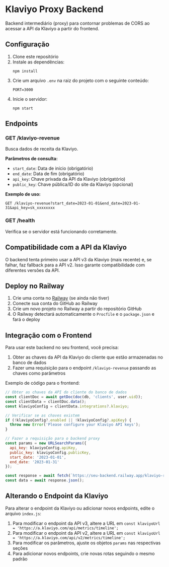 # Klaviyo Proxy Backend

Backend intermediário (proxy) para contornar problemas de CORS ao acessar a API da Klaviyo a partir do frontend.

## Configuração

1. Clone este repositório
2. Instale as dependências:
   ```
   npm install
   ```
3. Crie um arquivo `.env` na raiz do projeto com o seguinte conteúdo:
   ```
   PORT=3000
   ```
4. Inicie o servidor:
   ```
   npm start
   ```

## Endpoints

### GET /klaviyo-revenue

Busca dados de receita da Klaviyo.

**Parâmetros de consulta:**
- `start_date`: Data de início (obrigatório)
- `end_date`: Data de fim (obrigatório)
- `api_key`: Chave privada da API da Klaviyo (obrigatório)
- `public_key`: Chave pública/ID do site da Klaviyo (opcional)

**Exemplo de uso:**
```
GET /klaviyo-revenue?start_date=2023-01-01&end_date=2023-01-31&api_key=sk_xxxxxxxx
```

### GET /health

Verifica se o servidor está funcionando corretamente.

## Compatibilidade com a API da Klaviyo

O backend tenta primeiro usar a API v3 da Klaviyo (mais recente) e, se falhar, faz fallback para a API v2. Isso garante compatibilidade com diferentes versões da API.

## Deploy no Railway

1. Crie uma conta no [Railway](https://railway.app/) (se ainda não tiver)
2. Conecte sua conta do GitHub ao Railway
3. Crie um novo projeto no Railway a partir do repositório GitHub
4. O Railway detectará automaticamente o `Procfile` e o `package.json` e fará o deploy

## Integração com o Frontend

Para usar este backend no seu frontend, você precisa:

1. Obter as chaves da API da Klaviyo do cliente que estão armazenadas no banco de dados
2. Fazer uma requisição para o endpoint `/klaviyo-revenue` passando as chaves como parâmetros

Exemplo de código para o frontend:

```javascript
// Obter as chaves da API do cliente do banco de dados
const clientDoc = await getDoc(doc(db, 'clients', user.uid));
const clientData = clientDoc.data();
const klaviyoConfig = clientData.integrations?.klaviyo;

// Verificar se as chaves existem
if (!klaviyoConfig?.enabled || !klaviyoConfig?.apiKey) {
  throw new Error('Please configure your Klaviyo API keys');
}

// Fazer a requisição para o backend proxy
const params = new URLSearchParams({
  api_key: klaviyoConfig.apiKey,
  public_key: klaviyoConfig.publicKey,
  start_date: '2023-01-01',
  end_date: '2023-01-31'
});

const response = await fetch(`https://seu-backend.railway.app/klaviyo-revenue?${params}`);
const data = await response.json();
```

## Alterando o Endpoint da Klaviyo

Para alterar o endpoint da Klaviyo ou adicionar novos endpoints, edite o arquivo `index.js`:

1. Para modificar o endpoint da API v3, altere a URL em `const klaviyoUrl = 'https://a.klaviyo.com/api/metrics/timeline';`
2. Para modificar o endpoint da API v2, altere a URL em `const klaviyoUrl = 'https://a.klaviyo.com/api/v2/metrics/timeline';`
3. Para modificar os parâmetros, ajuste os objetos `params` nas respectivas seções
4. Para adicionar novos endpoints, crie novas rotas seguindo o mesmo padrão
